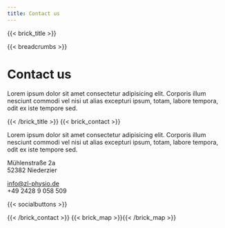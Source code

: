 ```yaml
---
title: Contact us
---
```

{{< brick_title >}}

{{< breadcrumbs >}}

# Contact us

Lorem ipsum dolor sit amet consectetur adipisicing elit. Corporis illum nesciunt commodi vel nisi ut alias excepturi ipsum, totam, labore tempora, odit ex iste tempore sed.

{{< /brick_title >}}
{{< brick_contact >}}

Lorem ipsum dolor sit amet consectetur adipisicing elit. Corporis illum nesciunt commodi vel nisi ut alias excepturi ipsum, totam, labore tempora, odit ex iste tempore sed.

Mühlenstraße 2a\
52382 Niederzier

info@zl-physio.de\
+49 2428 9 058 509

{{< socialbuttons >}}

{{< /brick_contact >}}
{{< brick_map >}}{{< /brick_map >}}
